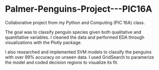 # Palmer-Penguins-Project---PIC16A
Collaborative project from my Python and Computing (PIC 16A) class. 

The goal was to classify penguin species given both qualitative and quantitative variables. I cleaned the data and performed EDA through visualizations with the Plotly package. 

I also researched and implemented SVM models to classify the penguins with over 99% accuracy on unseen data. I used GridSearch to paramerize the model and coded decision regions to visualize its fit. 

